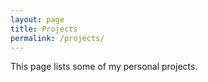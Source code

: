 ```yaml
---
layout: page
title: Projects
permalink: /projects/
---
```


This page lists some of my personal projects.
